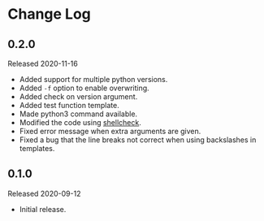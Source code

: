 # Change Log

## 0.2.0

Released 2020-11-16

- Added support for multiple python versions.
- Added `-f` option to enable overwriting.
- Added check on version argument.
- Added test function template.
- Made python3 command available.
- Modified the code using [shellcheck](https://github.com/koalaman/shellcheck).
- Fixed error message when extra arguments are given.
- Fixed a bug that the line breaks not correct when using backslashes in templates.

## 0.1.0

Released 2020-09-12

- Initial release.
